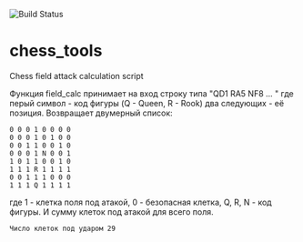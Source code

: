 ![Build Status](https://travis-ci.org/joemccann/dillinger.svg?branch=master)
# chess_tools
Chess field attack calculation script


Функция field_calc принимает на вход строку типа "QD1 RA5 NF8 ... "
где перый символ - код фигуры (Q - Queen, R - Rook) два следующих - её позиция.
Возвращает двумерный список:
```
0 0 0 1 0 0 0 0
0 0 0 1 0 1 0 0
0 0 1 1 0 0 1 0
0 0 0 1 N 0 0 1
1 0 1 1 0 0 1 0
1 1 1 R 1 1 1 1
0 0 1 1 1 0 0 0
1 1 1 Q 1 1 1 1
```
где 1 - клетка поля под атакой, 0 - безопасная клетка, Q, R, N - код фигуры.
И сумму клеток под атакой для всего поля.
```
Число клеток под ударом 29
```
